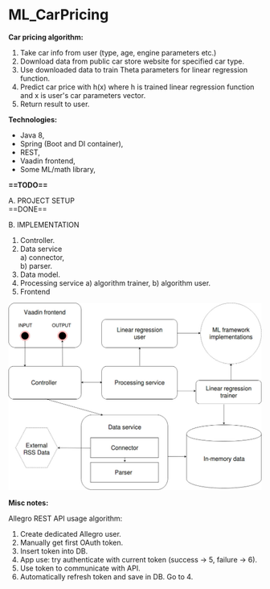 # ML_CarPricing

<b>Car pricing algorithm:</b>
1. Take car info from user (type, age, engine parameters etc.)
2. Download data from public car store website for specified car type.
3. Use downloaded data to train Theta parameters for linear regression function.
4. Predict car price with h(x) where h is trained linear regression function and x is user's car parameters vector.
5. Return result to user.

<b>Technologies:</b>
- Java 8,
- Spring (Boot and DI container),
- REST,
- Vaadin frontend,
- Some ML/math library,

<b>==TODO==</b>

A. PROJECT SETUP  
  ==DONE==

B. IMPLEMENTATION
1. Controller.
2. Data service  
  a) connector,  
  b) parser.  
3. Data model.
4. Processing service
a) algorithm trainer,
b) algorithm user.
5. Frontend

![diagram](https://github.com/zagorskitomasz/ML_CarPricing/blob/master/Car-pricing-diagram.jpg)

<b>Misc notes:</b>  
  
Allegro REST API usage algorithm:
1. Create dedicated Allegro user.
2. Manually get first OAuth token.
3. Insert token into DB.
4. App use: try authenticate with current token (success -> 5, failure -> 6).
5. Use token to communicate with API.
6. Automatically refresh token and save in DB. Go to 4.
